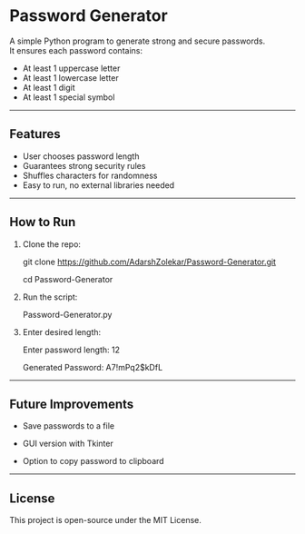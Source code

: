 # Password Generator

A simple Python program to generate strong and secure passwords.  
It ensures each password contains:  
- At least 1 uppercase letter  
- At least 1 lowercase letter  
- At least 1 digit  
- At least 1 special symbol  

---

## Features
- User chooses password length  
- Guarantees strong security rules  
- Shuffles characters for randomness  
- Easy to run, no external libraries needed  

---

## How to Run
1. Clone the repo:

   git clone https://github.com/AdarshZolekar/Password-Generator.git

   cd Password-Generator

3. Run the script:

   Password-Generator.py

3. Enter desired length:

   Enter password length: 12

   Generated Password: A7!mPq2$kDfL

---

## Future Improvements

- Save passwords to a file

- GUI version with Tkinter

- Option to copy password to clipboard
  
---

## License
This project is open-source under the MIT License.




